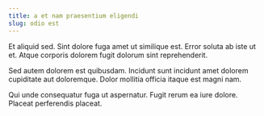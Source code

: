 ```yaml
---
title: a et nam praesentium eligendi
slug: odio est
---
```


Et aliquid sed. Sint dolore fuga amet ut similique est. Error soluta ab iste ut et. Atque corporis dolorem fugit dolorum sint reprehenderit.

Sed autem dolorem est quibusdam. Incidunt sunt incidunt amet dolorem cupiditate aut doloremque. Dolor mollitia officia itaque est magni nam.

Qui unde consequatur fuga ut aspernatur. Fugit rerum ea iure dolore. Placeat perferendis placeat.
